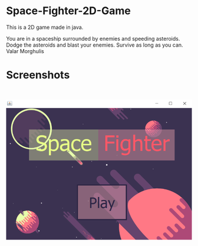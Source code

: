 # Space-Fighter-2D-Game

This is a 2D game made in java.

You are in a spaceship surrounded by enemies and speeding asteroids.
Dodge the asteroids and blast your enemies.
Survive as long as you can.
Valar Morghulis

# Screenshots

<img scr="screenshots/1.png" >
<img scr="https://raw.githubusercontent.com/PawanSuryavanshi95/Space-Fighter-2D-Game/master/screenshots/3.png" >
<img scr="screenshots/4.png" >
<img scr="screenshots/6.png" >
<img scr="screenshots/7.png" >

![](screenshots/1.png)
